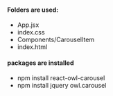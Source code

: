 #### Folders are used:
- App.jsx
- index.css
- Components/CarouselItem
- index.html

#### packages are installed
- npm install react-owl-carousel
- npm install jquery owl.carousel
